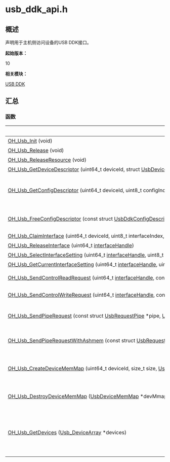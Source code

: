 # usb_ddk_api.h


## 概述

声明用于主机侧访问设备的USB DDK接口。

**起始版本：**

10

**相关模块：**

[USB DDK](_usb_ddk.md)


## 汇总


### 函数

| 名称 | 描述 |
| -------- | -------- |
| [OH_Usb_Init](_usb_ddk.md#oh_usb_init)&nbsp;(void) | 初始化DDK。 |
| [OH_Usb_Release](_usb_ddk.md#oh_usb_release)&nbsp;(void) | 释放DDK。 |
| [OH_Usb_ReleaseResource](_usb_ddk.md#oh_usb_releaseresource)&nbsp;(void) | 释放DDK。 |
| [OH_Usb_GetDeviceDescriptor](_usb_ddk.md#oh_usb_getdevicedescriptor)&nbsp;(uint64_t&nbsp;deviceId,&nbsp;struct&nbsp;[UsbDeviceDescriptor](_usb_device_descriptor.md)&nbsp;\*desc) | 获取设备描述符。 |
| [OH_Usb_GetConfigDescriptor](_usb_ddk.md#oh_usb_getconfigdescriptor)&nbsp;(uint64_t&nbsp;deviceId,&nbsp;uint8_t&nbsp;configIndex,&nbsp;struct&nbsp;[UsbDdkConfigDescriptor](_usb_ddk_config_descriptor.md)&nbsp;\*\*const&nbsp;config) | 获取配置描述符。请在描述符使用完后使用[OH_Usb_FreeConfigDescriptor()](_usb_ddk.md#oh_usb_freeconfigdescriptor)释放描述符，否则会造成内存泄露。 |
| [OH_Usb_FreeConfigDescriptor](_usb_ddk.md#oh_usb_freeconfigdescriptor)&nbsp;(const&nbsp;struct&nbsp;[UsbDdkConfigDescriptor](_usb_ddk_config_descriptor.md)&nbsp;\*const&nbsp;config) | 释放配置描述符，请在描述符使用完后释放描述符，否则会造成内存泄露。 |
| [OH_Usb_ClaimInterface](_usb_ddk.md#oh_usb_claiminterface)&nbsp;(uint64_t&nbsp;deviceId,&nbsp;uint8_t&nbsp;interfaceIndex,&nbsp;uint64_t&nbsp;\*[interfaceHandle](usb__ddk__types_8h.md#interfacehandle)) | 声明接口。 |
| [OH_Usb_ReleaseInterface](_usb_ddk.md#oh_usb_releaseinterface)&nbsp;(uint64_t&nbsp;[interfaceHandle](usb__ddk__types_8h.md#interfacehandle)) | 释放接口。 |
| [OH_Usb_SelectInterfaceSetting](_usb_ddk.md#oh_usb_selectinterfacesetting)&nbsp;(uint64_t&nbsp;[interfaceHandle](usb__ddk__types_8h.md#interfacehandle),&nbsp;uint8_t&nbsp;settingIndex) | 激活接口的备用设置。 |
| [OH_Usb_GetCurrentInterfaceSetting](_usb_ddk.md#oh_usb_getcurrentinterfacesetting)&nbsp;(uint64_t&nbsp;[interfaceHandle](usb__ddk__types_8h.md#interfacehandle),&nbsp;uint8_t&nbsp;\*settingIndex) | 获取接口当前激活的备用设置。 |
| [OH_Usb_SendControlReadRequest](_usb_ddk.md#oh_usb_sendcontrolreadrequest)&nbsp;(uint64_t&nbsp;[interfaceHandle](usb__ddk__types_8h.md#interfacehandle),&nbsp;const&nbsp;struct&nbsp;[UsbControlRequestSetup](_usb_control_request_setup.md)&nbsp;\*setup,&nbsp;uint32_t&nbsp;[timeout](usb__ddk__types_8h.md#timeout),&nbsp;uint8_t&nbsp;\*data,&nbsp;uint32_t&nbsp;\*dataLen) | 发送控制读请求，该接口为同步接口。 |
| [OH_Usb_SendControlWriteRequest](_usb_ddk.md#oh_usb_sendcontrolwriterequest)&nbsp;(uint64_t&nbsp;[interfaceHandle](usb__ddk__types_8h.md#interfacehandle),&nbsp;const&nbsp;struct&nbsp;[UsbControlRequestSetup](_usb_control_request_setup.md)&nbsp;\*setup,&nbsp;uint32_t&nbsp;[timeout](usb__ddk__types_8h.md#timeout),&nbsp;const&nbsp;uint8_t&nbsp;\*data,&nbsp;uint32_t&nbsp;dataLen) | 发送控制写请求，该接口为同步接口。 |
| [OH_Usb_SendPipeRequest](_usb_ddk.md#oh_usb_sendpiperequest)&nbsp;(const&nbsp;struct&nbsp;[UsbRequestPipe](_usb_request_pipe.md)&nbsp;\*pipe,&nbsp;[UsbDeviceMemMap](_usb_device_mem_map.md)&nbsp;\*devMmap) | 发送管道请求，该接口为同步接口。中断传输和批量传输都使用该接口发送请求。 |
| [OH_Usb_SendPipeRequestWithAshmem](_usb_ddk.md#oh_usb_sendpiperequestwithashmem)&nbsp;(const&nbsp;struct&nbsp;[UsbRequestPipe](_usb_request_pipe.md)&nbsp;\*pipe,&nbsp;[DDK_Ashmem](_ddk_ashmem.md)&nbsp;\*ashmem) | 发送共享内存的管道请求，该接口为同步接口。中断传输和批量传输都使用该接口发送请求。 |
| [OH_Usb_CreateDeviceMemMap](_usb_ddk.md#oh_usb_createdevicememmap)&nbsp;(uint64_t&nbsp;deviceId,&nbsp;size_t&nbsp;size,&nbsp;[UsbDeviceMemMap](_usb_device_mem_map.md)&nbsp;\*\*devMmap) | 创建缓冲区。请在缓冲区使用完后，调用[OH_Usb_DestroyDeviceMemMap()](_usb_ddk.md#oh_usb_destroydevicememmap)销毁缓冲区，否则会造成资源泄露。 |
| [OH_Usb_DestroyDeviceMemMap](_usb_ddk.md#oh_usb_destroydevicememmap)&nbsp;([UsbDeviceMemMap](_usb_device_mem_map.md)&nbsp;\*devMmap) | 销毁缓冲区。请在缓冲区使用完后及时销毁缓冲区，否则会造成资源泄露。 |
| [OH_Usb_GetDevices](_usb_ddk.md#oh_usb_getdevices)&nbsp;([Usb_DeviceArray](_usb_device_array.md)&nbsp;\*devices) | 获取USB设备ID列表。请保证传入的指针参数是有效的，申请设备的数量不要超过128个，在使用完结构之后，释放成员内存，否则造成资源泄露。获取到的USB设备ID，已通过驱动配置信息中的vid进行筛选过滤。 |
